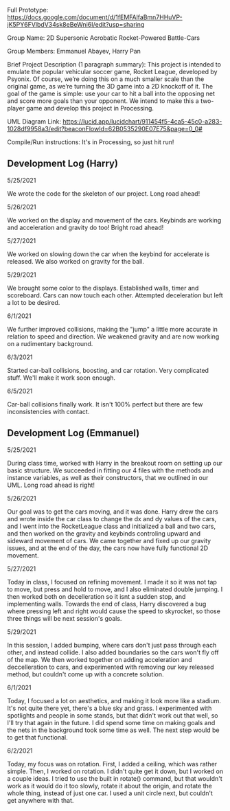 Full Prototype: https://docs.google.com/document/d/1fEMFAlfaBmn7HHuVP-jK5PY6FVlbdV34sk8eBeWni6I/edit?usp=sharing

Group Name: 2D Supersonic Acrobatic Rocket-Powered Battle-Cars

Group Members: Emmanuel Abayev, Harry Pan

Brief Project Description (1 paragraph summary):
This project is intended to emulate the popular vehicular soccer game, Rocket League, developed by Psyonix. 
Of course, we’re doing this on a much smaller scale than the original game, as we’re turning the 3D game 
into a 2D knockoff of it. The goal of the game is simple: use your car to hit a ball into the opposing net 
and score more goals than your opponent. We intend to make this a two-player game and develop this project 
in Processing.

UML Diagram Link: https://lucid.app/lucidchart/911454f5-4ca5-45c0-a283-1028df9958a3/edit?beaconFlowId=62B0535290E07E75&page=0_0#

Compile/Run instructions: It's in Processing, so just hit run!

Development Log (Harry)
-----------------------
5/25/2021 

We wrote the code for the skeleton of our project. Long road ahead!

5/26/2021

We worked on the display and movement of the cars. Keybinds are working and acceleration and gravity do too! Bright road ahead!

5/27/2021

We worked on slowing down the car when the keybind for accelerate is released. We also worked on gravity for the ball.

5/29/2021

We brought some color to the displays. Established walls, timer and scoreboard. Cars can now touch each other. Attempted deceleration but left a lot to be desired.

6/1/2021

We further improved collisions, making the "jump" a little more accurate in relation to speed and direction. We weakened gravity and are now working on a rudimentary background.

6/3/2021

Started car-ball collisions, boosting, and car rotation. Very complicated stuff. We'll make it work soon enough.

6/5/2021

Car-ball collisions finally work. It isn't 100% perfect but there are few inconsistencies with contact.

Development Log (Emmanuel)
--------------------------
5/25/2021

During class time, worked with Harry in the breakout room on setting up our basic structure. We succeeded in fitting our 4 files with the methods and instance variables, as well as their constructors, that we outlined in our UML. Long road ahead is right!

5/26/2021

Our goal was to get the cars moving, and it was done. Harry drew the cars and wrote inside the car class to change the dx and dy values of the cars, and I went into the RocketLeague class and initialized a ball and two cars, and then worked on the gravity and keybinds controling upward and sideward movement of cars. We came together and fixed up our gravity issues, and at the end of the day, the cars now have fully functional 2D movement.

5/27/2021

Today in class, I focused on refining movement. I made it so it was not tap to move, but press and hold to move, and I also eliminated double jumping. I then worked both on decelleration so it isnt a sudden stop, and implementing walls. Towards the end of class, Harry discovered a bug where pressing left and right would cause the speed to skyrocket, so those three things will be next session's goals.

5/29/2021

In this session, I added bumping, where cars don't just pass through each other, and instead collide. I also added boundaries so the cars won't fly off of the map. We then worked together on adding acceleration and deccelleration to cars, and experimented with removing our key released method, but couldn't come up with a concrete solution.

6/1/2021

Today, I focused a lot on aesthetics, and making it look more like a stadium. It's not quite there yet, there's a blue sky and grass. I experimented with spotlights and people in some stands, but that didn't work out that well, so I'll try that again in the future. I did spend some time on making goals and the nets in the background took some time as well. The next step would be to get that functional.

6/2/2021

Today, my focus was on rotation. First, I added a ceiling, which was rather simple. Then, I worked on rotation. I didn't quite get it down, but I worked on a couple ideas. I tried to use the built in rotate() command, but that wouldn't work as it would do it too slowly, rotate it about the origin, and rotate the whole thing, instead of just one car. I used a unit circle next, but couldn't get anywhere with that.
